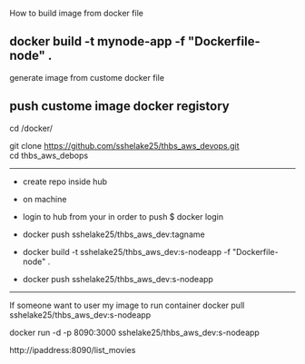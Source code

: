 How to build image from docker file

docker build -t mynode-app -f "Dockerfile-node" .
------------------------------------------------
generate image from custome docker file


push custome image docker registory 
------------------------------------------------

cd /docker/

git clone https://github.com/sshelake25/thbs_aws_devops.git  
cd thbs_aws_debops

-----------------------------------------------

- create repo inside hub
- on machine 
- login to hub from your in order to push
 $ docker login

- docker push sshelake25/thbs_aws_dev:tagname

- docker build -t sshelake25/thbs_aws_dev:s-nodeapp -f "Dockerfile-node" .
- docker push sshelake25/thbs_aws_dev:s-nodeapp

-----------------------------------
If someone want to user my image to run container 
docker pull sshelake25/thbs_aws_dev:s-nodeapp

docker run -d -p 8090:3000 sshelake25/thbs_aws_dev:s-nodeapp

http://ipaddress:8090/list_movies